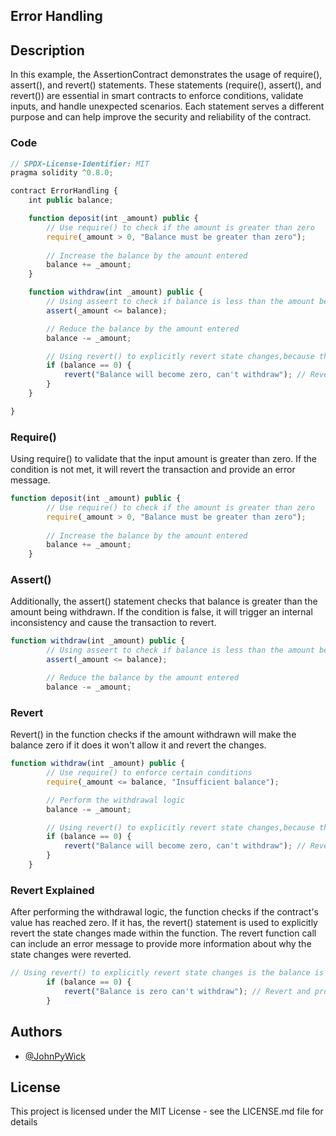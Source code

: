 ## Error Handling

## Description
In this example, the AssertionContract demonstrates the usage of require(), assert(), and revert() statements.
These statements (require(), assert(), and revert()) are essential in smart contracts to enforce conditions, validate inputs, and handle unexpected scenarios. Each statement serves a different purpose and can help improve the security and reliability of the contract.
### Code
```javascript
// SPDX-License-Identifier: MIT
pragma solidity ^0.8.0;

contract ErrorHandling {
    int public balance;

    function deposit(int _amount) public {
        // Use require() to check if the amount is greater than zero
        require(_amount > 0, "Balance must be greater than zero");
        
        // Increase the balance by the amount entered
        balance += _amount;
    }

    function withdraw(int _amount) public {
        // Using asseert to check if balance is less than the amount being withdrawn
        assert(_amount <= balance);

        // Reduce the balance by the amount entered
        balance -= _amount;

        // Using revert() to explicitly revert state changes,because the balance becomes zero and if user withdraw
        if (balance == 0) {
            revert("Balance will become zero, can't withdraw"); // Revert and provide an error message
        }
    }

}
```

### Require()
Using require() to validate that the input amount is greater than zero. If the condition is not met, it will revert the transaction and provide an error message.

```javascript
function deposit(int _amount) public {
        // Use require() to check if the amount is greater than zero
        require(_amount > 0, "Balance must be greater than zero");
        
        // Increase the balance by the amount entered
        balance += _amount;
    }
```
### Assert()
Additionally, the assert() statement checks that balance is greater than the amount being withdrawn. If the condition is false, it will trigger an internal inconsistency and cause the transaction to revert.

```javascript
function withdraw(int _amount) public {
        // Using asseert to check if balance is less than the amount being withdrawn
        assert(_amount <= balance);

        // Reduce the balance by the amount entered
        balance -= _amount;

```

### Revert
Revert() in the function checks if the amount withdrawn will make the balance zero if it does it won't allow it and revert the changes.

```javascript
function withdraw(int _amount) public {
        // Use require() to enforce certain conditions
        require(_amount <= balance, "Insufficient balance");

        // Perform the withdrawal logic
        balance -= _amount;

        // Using revert() to explicitly revert state changes,because the balance becomes zero and if user withdraw
        if (balance == 0) {
            revert("Balance will become zero, can't withdraw"); // Revert and provide an error message
        }
    }

```
### Revert Explained
After performing the withdrawal logic, the function checks if the contract's value has reached zero. If it has, the revert() statement is used to explicitly revert the state changes made within the function. The revert function call can include an error message to provide more information about why the state changes were reverted.

```javascript
// Using revert() to explicitly revert state changes is the balance is zero and user tries to withdraw
        if (balance == 0) {
            revert("Balance is zero can't withdraw"); // Revert and provide an error message
        }
```

## Authors

- [@JohnPyWick](https://github.com/JohnPyWick)


## License

This project is licensed under the MIT License - see the LICENSE.md file for details


